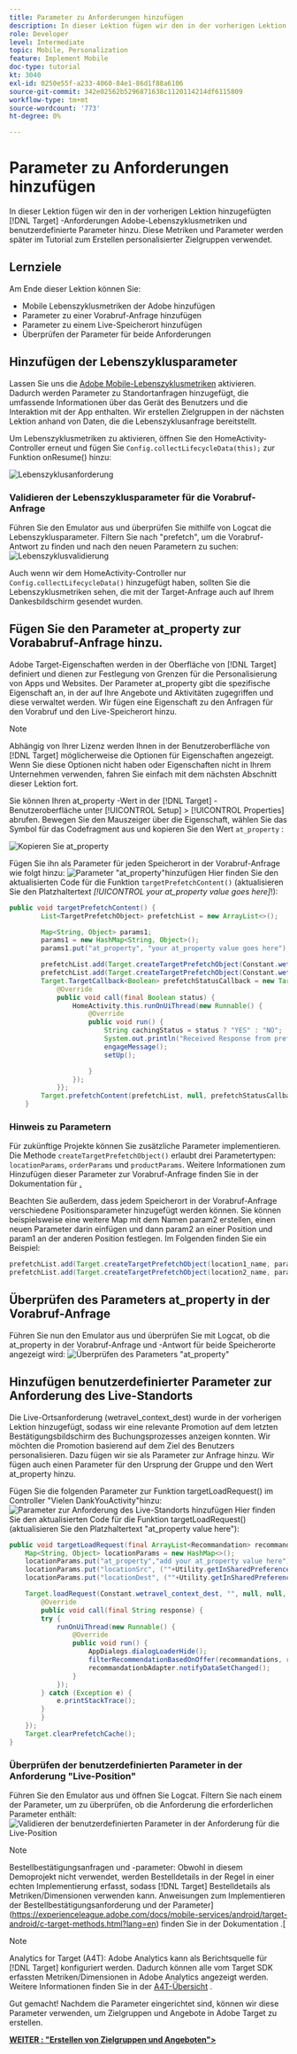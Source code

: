 ```yaml
---
title: Parameter zu Anforderungen hinzufügen
description: In dieser Lektion fügen wir den in der vorherigen Lektion hinzugefügten Target-Anforderungen Adobe-Lebenszyklusmetriken und benutzerdefinierte Parameter hinzu. Diese Metriken und Parameter werden später im Tutorial zum Erstellen personalisierter Zielgruppen verwendet.
role: Developer
level: Intermediate
topic: Mobile, Personalization
feature: Implement Mobile
doc-type: tutorial
kt: 3040
exl-id: 0250e55f-a233-4060-84e1-86d1f88a6106
source-git-commit: 342e02562b5296871638c1120114214df6115809
workflow-type: tm+mt
source-wordcount: '773'
ht-degree: 0%

---
```


# Parameter zu Anforderungen hinzufügen

In dieser Lektion fügen wir den in der vorherigen Lektion hinzugefügten [!DNL Target] -Anforderungen Adobe-Lebenszyklusmetriken und benutzerdefinierte Parameter hinzu. Diese Metriken und Parameter werden später im Tutorial zum Erstellen personalisierter Zielgruppen verwendet.

## Lernziele

Am Ende dieser Lektion können Sie:

* Mobile Lebenszyklusmetriken der Adobe hinzufügen
* Parameter zu einer Vorabruf-Anfrage hinzufügen
* Parameter zu einem Live-Speicherort hinzufügen
* Überprüfen der Parameter für beide Anforderungen

## Hinzufügen der Lebenszyklusparameter

Lassen Sie uns die [Adobe Mobile-Lebenszyklusmetriken](https://experienceleague.adobe.com/docs/mobile-services/android/metrics.html?lang=en) aktivieren. Dadurch werden Parameter zu Standortanfragen hinzugefügt, die umfassende Informationen über das Gerät des Benutzers und die Interaktion mit der App enthalten. Wir erstellen Zielgruppen in der nächsten Lektion anhand von Daten, die die Lebenszyklusanfrage bereitstellt.

Um Lebenszyklusmetriken zu aktivieren, öffnen Sie den HomeActivity-Controller erneut und fügen Sie `Config.collectLifecycleData(this);` zur Funktion onResume() hinzu:

![Lebenszyklusanforderung](assets/lifecycle_code.jpg)

### Validieren der Lebenszyklusparameter für die Vorabruf-Anfrage

Führen Sie den Emulator aus und überprüfen Sie mithilfe von Logcat die Lebenszyklusparameter. Filtern Sie nach &quot;prefetch&quot;, um die Vorabruf-Antwort zu finden und nach den neuen Parametern zu suchen:
![Lebenszyklusvalidierung](assets/lifecycle_validation.jpg)

Auch wenn wir dem HomeActivity-Controller nur `Config.collectLifecycleData()` hinzugefügt haben, sollten Sie die Lebenszyklusmetriken sehen, die mit der Target-Anfrage auch auf Ihrem Dankesbildschirm gesendet wurden.

## Fügen Sie den Parameter at_property zur Vorababruf-Anfrage hinzu.

Adobe Target-Eigenschaften werden in der Oberfläche von [!DNL Target] definiert und dienen zur Festlegung von Grenzen für die Personalisierung von Apps und Websites. Der Parameter at_property gibt die spezifische Eigenschaft an, in der auf Ihre Angebote und Aktivitäten zugegriffen und diese verwaltet werden. Wir fügen eine Eigenschaft zu den Anfragen für den Vorabruf und den Live-Speicherort hinzu.

>[!NOTE]
>
>Abhängig von Ihrer Lizenz werden Ihnen in der Benutzeroberfläche von [!DNL Target] möglicherweise die Optionen für Eigenschaften angezeigt. Wenn Sie diese Optionen nicht haben oder Eigenschaften nicht in Ihrem Unternehmen verwenden, fahren Sie einfach mit dem nächsten Abschnitt dieser Lektion fort.

Sie können Ihren at_property -Wert in der [!DNL Target] -Benutzeroberfläche unter [!UICONTROL Setup] > [!UICONTROL Properties] abrufen.  Bewegen Sie den Mauszeiger über die Eigenschaft, wählen Sie das Symbol für das Codefragment aus und kopieren Sie den Wert `at_property` :

![Kopieren Sie at_property](assets/at_property_interface.jpg)

Fügen Sie ihn als Parameter für jeden Speicherort in der Vorabruf-Anfrage wie folgt hinzu:
![Parameter &quot;at_property&quot;hinzufügen](assets/params_at_property.jpg)
Hier finden Sie den aktualisierten Code für die Funktion `targetPrefetchContent()` (aktualisieren Sie den Platzhaltertext _[!UICONTROL your at_property value goes here]_!):

```java
public void targetPrefetchContent() {
        List<TargetPrefetchObject> prefetchList = new ArrayList<>();

        Map<String, Object> params1;
        params1 = new HashMap<String, Object>();
        params1.put("at_property", "your at_property value goes here");

        prefetchList.add(Target.createTargetPrefetchObject(Constant.wetravel_engage_home, params1));
        prefetchList.add(Target.createTargetPrefetchObject(Constant.wetravel_engage_search, params1));
        Target.TargetCallback<Boolean> prefetchStatusCallback = new Target.TargetCallback<Boolean>() {
            @Override
            public void call(final Boolean status) {
                HomeActivity.this.runOnUiThread(new Runnable() {
                    @Override
                    public void run() {
                        String cachingStatus = status ? "YES" : "NO";
                        System.out.println("Received Response from prefetch : " + cachingStatus);
                        engageMessage();
                        setUp();

                    }
                });
            }};
        Target.prefetchContent(prefetchList, null, prefetchStatusCallback);
    }
```

### Hinweis zu Parametern

Für zukünftige Projekte können Sie zusätzliche Parameter implementieren. Die Methode `createTargetPrefetchObject()` erlaubt drei Parametertypen: `locationParams`, `orderParams` und `productParams`. Weitere Informationen zum Hinzufügen dieser Parameter zur Vorabruf-Anfrage finden Sie in der Dokumentation für [ .](https://experienceleague.adobe.com/docs/mobile-services/android/target-android/c-mob-target-prefetch-android.html?lang=en)

Beachten Sie außerdem, dass jedem Speicherort in der Vorabruf-Anfrage verschiedene Positionsparameter hinzugefügt werden können. Sie können beispielsweise eine weitere Map mit dem Namen param2 erstellen, einen neuen Parameter darin einfügen und dann param2 an einer Position und param1 an der anderen Position festlegen. Im Folgenden finden Sie ein Beispiel:

```java
prefetchList.add(Target.createTargetPrefetchObject(location1_name, params1);
prefetchList.add(Target.createTargetPrefetchObject(location2_name, params2);
```

## Überprüfen des Parameters at_property in der Vorabruf-Anfrage

Führen Sie nun den Emulator aus und überprüfen Sie mit Logcat, ob die at_property in der Vorabruf-Anfrage und -Antwort für beide Speicherorte angezeigt wird:
![Überprüfen des Parameters &quot;at_property&quot;](assets/parameters_at_property_validation.jpg)

## Hinzufügen benutzerdefinierter Parameter zur Anforderung des Live-Standorts

Die Live-Ortsanforderung (wetravel_context_dest) wurde in der vorherigen Lektion hinzugefügt, sodass wir eine relevante Promotion auf dem letzten Bestätigungsbildschirm des Buchungsprozesses anzeigen konnten. Wir möchten die Promotion basierend auf dem Ziel des Benutzers personalisieren. Dazu fügen wir sie als Parameter zur Anfrage hinzu. Wir fügen auch einen Parameter für den Ursprung der Gruppe und den Wert at_property hinzu.

Fügen Sie die folgenden Parameter zur Funktion targetLoadRequest() im Controller &quot;Vielen DankYouActivity&quot;hinzu:
![Parameter zur Anforderung des Live-Standorts hinzufügen](assets/parameters_live_location.jpg)
Hier finden Sie den aktualisierten Code für die Funktion targetLoadRequest() (aktualisieren Sie den Platzhaltertext &quot;at_property value here&quot;):

```java
public void targetLoadRequest(final ArrayList<Recommandation> recommandations) {
    Map<String, Object> locationParams = new HashMap<>();
    locationParams.put("at_property","add your at_property value here");
    locationParams.put("locationSrc", (""+Utility.getInSharedPreference(ThankYouActivity.this,Constant.departure,"")));
    locationParams.put("locationDest", (""+Utility.getInSharedPreference(ThankYouActivity.this,Constant.destination,"")));

    Target.loadRequest(Constant.wetravel_context_dest, "", null, null, locationParams, new Target.TargetCallback<String>() {
        @Override
        public void call(final String response) {
        try {
            runOnUiThread(new Runnable() {
                @Override
                public void run() {
                    AppDialogs.dialogLoaderHide();
                    filterRecommendationBasedOnOffer(recommandations, response);
                    recommandationbAdapter.notifyDataSetChanged();
                }
            });
        } catch (Exception e) {
            e.printStackTrace();
        }
        }
    });
    Target.clearPrefetchCache();
}
```

### Überprüfen der benutzerdefinierten Parameter in der Anforderung &quot;Live-Position&quot;

Führen Sie den Emulator aus und öffnen Sie Logcat. Filtern Sie nach einem der Parameter, um zu überprüfen, ob die Anforderung die erforderlichen Parameter enthält:
![Validieren der benutzerdefinierten Parameter in der Anforderung für die Live-Position](assets/parameters_live_location_validation.jpg)

>[!NOTE]
>
>Bestellbestätigungsanfragen und -parameter: Obwohl in diesem Demoprojekt nicht verwendet, werden Bestelldetails in der Regel in einer echten Implementierung erfasst, sodass [!DNL Target] Bestelldetails als Metriken/Dimensionen verwenden kann. Anweisungen zum Implementieren der Bestellbestätigungsanforderung und der Parameter](https://experienceleague.adobe.com/docs/mobile-services/android/target-android/c-target-methods.html?lang=en) finden Sie in der Dokumentation .[

>[!NOTE]
>
>Analytics for Target (A4T): Adobe Analytics kann als Berichtsquelle für [!DNL Target] konfiguriert werden. Dadurch können alle vom Target SDK erfassten Metriken/Dimensionen in Adobe Analytics angezeigt werden. Weitere Informationen finden Sie in der [A4T-Übersicht](https://experienceleague.adobe.com/docs/target/using/integrate/a4t/a4t.html?lang=en) .

Gut gemacht! Nachdem die Parameter eingerichtet sind, können wir diese Parameter verwenden, um Zielgruppen und Angebote in Adobe Target zu erstellen.

**[WEITER : &quot;Erstellen von Zielgruppen und Angeboten&quot;>](create-audiences-and-offers.md)**
